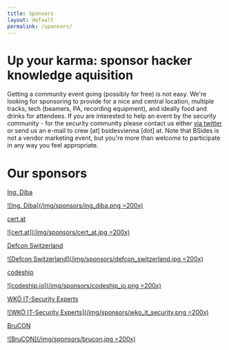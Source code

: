 ```yaml
---
title: Sponsors
layout: default
permalink: /sponsors/
---
```

# Up your karma: sponsor hacker knowledge aquisition
Getting a community event going (possibly for free) is not easy. We're looking for sponsoring to provide
for a nice and central location, multiple tracks, tech (beamers, PA, recording equipment), and ideally
food and drinks for attendees. If you are interested to help an event by the security community - for the
security community please contact us either [via twitter](https://twitter.com/BSidesVienna) or send us an
e-mail to crew [at] bsidesvienna [dot] at. Note that BSides is not a vendor marketing event, but you're more
than welcome to participate in any way you feel appropriate.

# Our sponsors

[Ing. Diba](https://www.ing-diba.at/)

[![Ing. Diba](/img/sponsors/ing_diba.png =200x)](https://www.ing-diba.at/)

[cert.at](https://cert.at/)

[![cert.at](/img/sponsors/cert_at.jpg =200x)](https://cert.at/)

[Defcon Switzerland](https://www.defcon-switzerland.org/)

[![Defcon Switzerland](/img/sponsors/defcon_switzerland.jpg =200x)](https://www.defcon-switzerland.org/)

[codeship](https://codeship.io/)

[![codeship.io](/img/sponsors/codeship_io.png =200x)](https://codeship.io/)

[WKÖ IT-Security Experts](https://www.wko.at/itsecurity)

[![WKÖ IT-Security Experts](/img/sponsors/wko_it_security.png =200x)](https://www.wko.at/itsecurity)

[BruCON](http://www.brucon.org)

[![BruCON](/img/sponsors/brucon.jpg =200x)](http://www.brucon.org)
